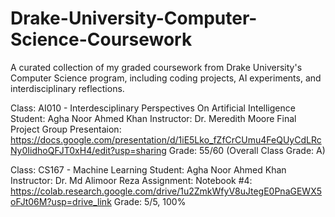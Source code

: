 # Drake-University-Computer-Science-Coursework
A curated collection of my graded coursework from Drake University's Computer Science program, including coding projects, AI experiments, and interdisciplinary reflections.

Class: AI010 - Interdesciplinary Perspectives On Artificial Intelligence
Student: Agha Noor Ahmed Khan
Instructor: Dr. Meredith Moore
Final Project Group Presentaion:
https://docs.google.com/presentation/d/1iE5Lko_fZfCrCUmu4FeQUyCdLRcNy0IidhoQFJT0xH4/edit?usp=sharing
Grade: 55/60 (Overall Class Grade: A)

Class: CS167 - Machine Learning
Student: Agha Noor Ahmed Khan
Instructor: Dr. Md Alimoor Reza
Assignment: Notebook #4:
https://colab.research.google.com/drive/1u2ZmkWfyV8uJtegE0PnaGEWX5oFJt06M?usp=drive_link
Grade: 5/5, 100%
